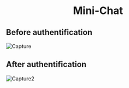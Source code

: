 # <center>Mini-Chat</center>
## Before authentification
![Capture](https://user-images.githubusercontent.com/56999540/81935466-fa2a7e80-95f0-11ea-89a5-645f60e065f3.JPG)
## After authentification
![Capture2](https://user-images.githubusercontent.com/56999540/81935477-fc8cd880-95f0-11ea-8031-7e88d0418d51.JPG)

